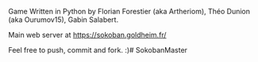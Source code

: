 Game Written in Python by Florian Forestier (aka Artheriom), Théo Dunion (aka Ourumov15), Gabin Salabert.

Main web server at https://sokoban.goldheim.fr/

Feel free to push, commit and fork. :)# SokobanMaster
